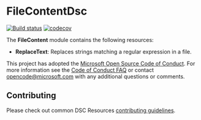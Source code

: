 # FileContentDsc

[![Build status](https://ci.appveyor.com/api/projects/status/b3vo36jocq0tvojw?svg=true)](https://ci.appveyor.com/project/PlagueHO/filecontentdsc)
[![codecov](https://codecov.io/gh/PlagueHO/FileContentDsc/branch/dev/graph/badge.svg)](https://codecov.io/gh/PlagueHO/FileContentDsc)

The **FileContent** module contains the following resources:

- **ReplaceText**: Replaces strings matching a regular expression in a file.

This project has adopted the [Microsoft Open Source Code of Conduct](https://opensource.microsoft.com/codeofconduct/).
For more information see the [Code of Conduct FAQ](https://opensource.microsoft.com/codeofconduct/faq/)
or contact [opencode@microsoft.com](mailto:opencode@microsoft.com) with any
additional questions or comments.

## Contributing

Please check out common DSC Resources [contributing guidelines](https://github.com/PowerShell/DscResource.Kit/blob/master/CONTRIBUTING.md).
